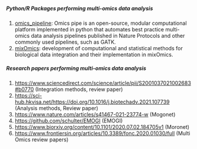 ##### Python/R Packages performing multi-omics data analysis

1. [omics_pipeline](https://pypi.org/project/omics_pipe/): Omics pipe is an open-source, modular computational platform implemented in python that automates best practice multi-omics data analysis pipelines published in Nature Protocols and other commonly used pipelines, such as GATK.
2. [mixOmics](http://mixomics.org/): development of computational and statistical methods for biological data integration and their implementation in mixOmics.

##### Research papers performing multi-omics data analysis

1. https://www.sciencedirect.com/science/article/pii/S2001037021002683#b0770 (Integration methods, review paper)  
2. https://sci-hub.hkvisa.net/https://doi.org/10.1016/j.biotechadv.2021.107739 (Analysis methods, Review paper)
3. https://www.nature.com/articles/s41467-021-23774-w  (Mogonet)  
4. https://github.com/schulter/EMOGI (EMOGI)
5. https://www.biorxiv.org/content/10.1101/2020.07.02.184705v1 (Moronet)  
6. https://www.frontiersin.org/articles/10.3389/fonc.2020.01030/full (Multi Omics review papers)

